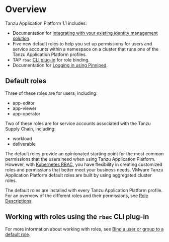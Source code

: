 # Overview

Tanzu Application Platform 1.1 includes:

- Documentation for [integrating with your existing identity management solution](integrating-identity.md).
- Five new default roles to help you set up permissions for users and service accounts within a namespace on a cluster that runs one of the Tanzu Application Platform profiles.
- TAP `rbac` [CLI plug-in](binding.md) for role binding.
- Documentation for [Logging in using Pinniped](pinniped-login.md).

## Default roles

Three of these roles are for users, including:

- app-editor
- app-viewer
- app-operator

Two of these roles are for service accounts associated with the Tanzu Supply Chain, including:

- workload
- deliverable

The default roles provide an opinionated starting point for the most common permissions that the users need when using Tanzu Application Platform. However, with [Kubernetes RBAC](https://kubernetes.io/docs/reference/access-authn-authz/rbac/), you have flexibility in creating customized roles and permissions that better meet your business needs. VMware Tanzu Application Platform default roles are built by using aggregated cluster roles.

The default roles are installed with every Tanzu Application Platform profile. For an overview of the different roles and their permissions, see [Role Descriptions](role-descriptions.md).

## <a id="work-with-roles"></a>Working with roles using the `rbac` CLI plug-in

For more information about working with roles, see [Bind a user or group to a default role](binding.md).
